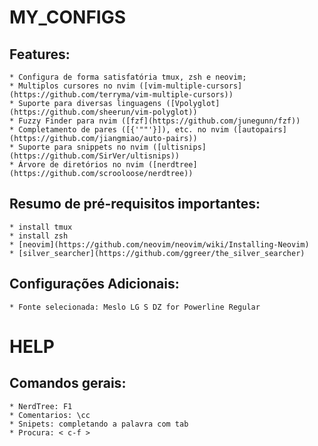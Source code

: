 # MY_CONFIGS

## Features:
    * Configura de forma satisfatória tmux, zsh e neovim;
    * Multiplos cursores no nvim ([vim-multiple-cursors](https://github.com/terryma/vim-multiple-cursors))
    * Suporte para diversas linguagens ([Vpolyglot](https://github.com/sheerun/vim-polyglot))
    * Fuzzy Finder para nvim ([fzf](https://github.com/junegunn/fzf))
    * Completamento de pares ([{'""'}]), etc. no nvim ([autopairs](https://github.com/jiangmiao/auto-pairs))
    * Suporte para snippets no nvim ([ultisnips](https://github.com/SirVer/ultisnips))
    * Árvore de diretórios no nvim ([nerdtree](https://github.com/scrooloose/nerdtree))

## Resumo de pré-requisitos importantes:
    * install tmux
    * install zsh
    * [neovim](https://github.com/neovim/neovim/wiki/Installing-Neovim)
    * [silver_searcher](https://github.com/ggreer/the_silver_searcher)

## Configurações Adicionais:
    * Fonte selecionada: Meslo LG S DZ for Powerline Regular


# HELP

## Comandos gerais:
    * NerdTree: F1
    * Comentarios: \cc
    * Snipets: completando a palavra com tab
    * Procura: < c-f >
